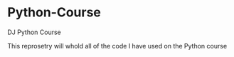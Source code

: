 # Python-Course
DJ Python Course

This reprosetry will whold all of the code I have used on the Python course
